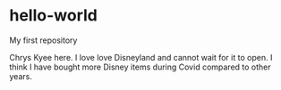 # hello-world
My first repository

Chrys Kyee here.  I love love Disneyland and cannot wait for it to open.  I think I have bought more Disney items during Covid compared to other years.

